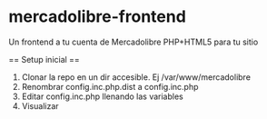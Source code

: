 mercadolibre-frontend
=====================

Un frontend a tu cuenta de Mercadolibre PHP+HTML5 para tu sitio

== Setup inicial ==
1. Clonar la repo en un dir accesible. Ej /var/www/mercadolibre
2. Renombrar config.inc.php.dist a config.inc.php
3. Editar config.inc.php llenando las variables
4. Visualizar
